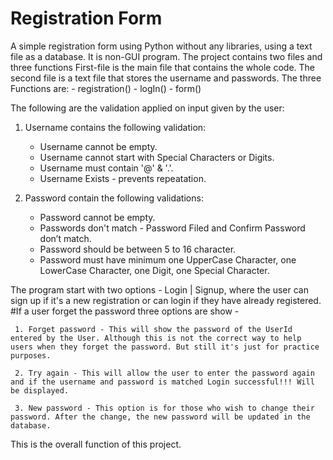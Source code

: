 # Registration Form

A simple registration form using Python without any libraries, using a text file as a database. It is non-GUI program.
The project contains two files and three functions
First-file is the main file that contains the whole code. 
The second file is a text file that stores the username and passwords.
The three Functions are:
     - registration()
     - logIn()
     - form()
 
 The following are the validation applied on input given by the user:
 
1. Username contains the following validation:
     - Username cannot be empty.
     - Username cannot start with Special Characters or Digits.
     - Username must contain '@' & '.'.
     - Username Exists - prevents repeatation. 

2. Password contain the following  validations:
     - Password cannot be empty.
     - Passwords don't match - Password Filed and Confirm Password don’t match.
     - Password should be between 5 to 16 character.
     - Password must have minimum one UpperCase Character, one LowerCase Character, one Digit, one Special Character.

The program start with two options - Login | Signup, where the user can sign up if it's a new registration or can login if they have already registered. 
#If a user forget the password three options are show - 
    
     1. Forget password - This will show the password of the UserId entered by the User. Although this is not the correct way to help users when they forget the password. But still it's just for practice purposes.

     2. Try again - This will allow the user to enter the password again and if the username and password is matched Login successful!!! Will be displayed.

     3. New password - This option is for those who wish to change their password. After the change, the new password will be updated in the database. 

This is the overall function of this project.
 
 
